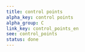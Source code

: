 ```yaml
---
title: control points
alpha_key: control points
alpha_group: C
link_key: control_points_en
see: control_points
status: done
---
```

